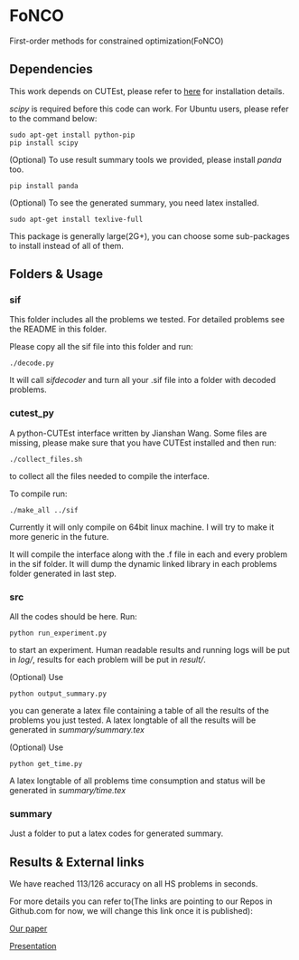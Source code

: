 # FoNCO

First-order methods for constrained optimization(FoNCO)

## Dependencies

This work depends on CUTEst, please refer to [here](https://github.com/ralna/CUTEst/wiki) for installation details.

_scipy_ is required before this code can work. For Ubuntu users, please refer to the command below:

	sudo apt-get install python-pip
	pip install scipy

(Optional) To use result summary tools we provided, please install _panda_ too.

	pip install panda

(Optional) To see the generated summary, you need latex installed.

	sudo apt-get install texlive-full

This package is generally large(2G+), you can choose some sub-packages to install instead of all of them.

## Folders & Usage

### sif

This folder includes all the problems we tested. For detailed problems see the README in this folder.

Please copy all the sif file into this folder and run:

	./decode.py

It will call _sifdecoder_ and turn all your .sif file into a folder with decoded problems.

### cutest_py

A python-CUTEst interface written by Jianshan Wang. Some files are missing, please make sure that you have CUTEst installed and then run:

	./collect_files.sh

to collect all the files needed to compile the interface.

To compile run:

	./make_all ../sif

Currently it will only compile on 64bit linux machine. I will try to make it more generic in the future. 

It will compile the interface along with the .f file in each and every problem in the sif folder. It will dump the dynamic linked library in each problems folder generated in last step.

### src

All the codes should be here. Run:

	python run_experiment.py

to start an experiment. Human readable results and running logs will be put in _log/_, results for each problem will be put in _result/_.

(Optional) Use

	python output_summary.py

you can generate a latex file containing a table of all the results of the problems you just tested. A latex longtable of all the results will be generated in _summary/summary.tex_

(Optional) Use

	python get_time.py

A latex longtable of all problems time consumption and status will be generated in _summary/time.tex_

### summary

Just a folder to put a latex codes for generated summary.

## Results & External links

We have reached 113/126 accuracy on all HS problems in seconds. 

For more details you can refer to(The links are pointing to our Repos in Github.com for now, we will change this link once it is published):

[Our paper](https://github.com/DataCorrupted/slpls)

[Presentation](https://github.com/DataCorrupted/mopta2018)

